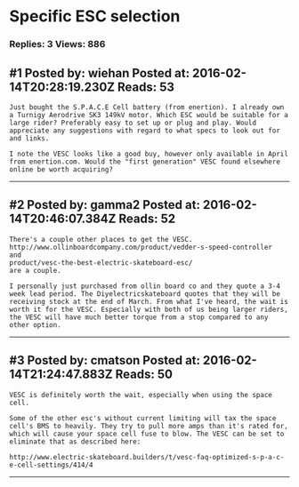 # Specific ESC selection

### Replies: 3 Views: 886

## \#1 Posted by: wiehan Posted at: 2016-02-14T20:28:19.230Z Reads: 53

```
Just bought the S.P.A.C.E Cell battery (from enertion). I already own a Turnigy Aerodrive SK3 149kV motor. Which ESC would be suitable for a large rider? Preferably easy to set up or plug and play. Would appreciate any suggestions with regard to what specs to look out for and links.

I note the VESC looks like a good buy, however only available in April from enertion.com. Would the "first generation" VESC found elsewhere online be worth acquiring?
```

---
## \#2 Posted by: gamma2 Posted at: 2016-02-14T20:46:07.384Z Reads: 52

```
There's a couple other places to get the VESC. http://www.ollinboardcompany.com/product/vedder-s-speed-controller 
and 
product/vesc-the-best-electric-skateboard-esc/
are a couple.

I personally just purchased from ollin board co and they quote a 3-4 week lead period. The Diyelectricskateboard quotes that they will be receiving stock at the end of March. From what I've heard, the wait is worth it for the VESC. Especially with both of us being larger riders, the VESC will have much better torque from a stop compared to any other option.
```

---
## \#3 Posted by: cmatson Posted at: 2016-02-14T21:24:47.883Z Reads: 50

```
VESC is definitely worth the wait, especially when using the space cell. 

Some of the other esc's without current limiting will tax the space cell's BMS to heavily. They try to pull more amps than it's rated for, which will cause your space cell fuse to blow. The VESC can be set to eliminate that as described here:

http://www.electric-skateboard.builders/t/vesc-faq-optimized-s-p-a-c-e-cell-settings/414/4
```

---
